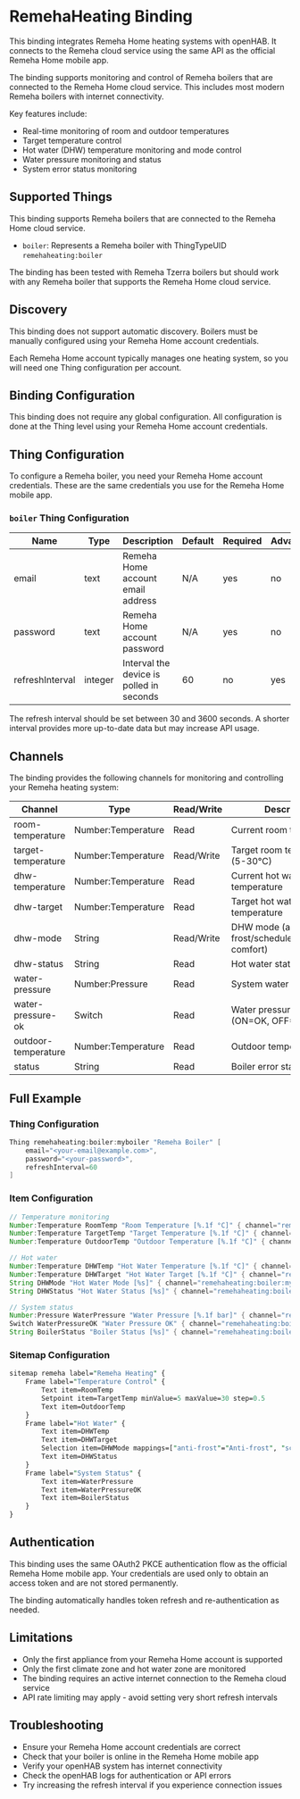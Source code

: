 # RemehaHeating Binding

This binding integrates Remeha Home heating systems with openHAB.
It connects to the Remeha cloud service using the same API as the official Remeha Home mobile app.

The binding supports monitoring and control of Remeha boilers that are connected to the Remeha Home cloud service.
This includes most modern Remeha boilers with internet connectivity.

Key features include:

- Real-time monitoring of room and outdoor temperatures
- Target temperature control
- Hot water (DHW) temperature monitoring and mode control
- Water pressure monitoring and status
- System error status monitoring

## Supported Things

This binding supports Remeha boilers that are connected to the Remeha Home cloud service.

- `boiler`: Represents a Remeha boiler with ThingTypeUID `remehaheating:boiler`

The binding has been tested with Remeha Tzerra boilers but should work with any Remeha boiler that supports the Remeha Home cloud service.

## Discovery

This binding does not support automatic discovery.
Boilers must be manually configured using your Remeha Home account credentials.

Each Remeha Home account typically manages one heating system, so you will need one Thing configuration per account.

## Binding Configuration

This binding does not require any global configuration.
All configuration is done at the Thing level using your Remeha Home account credentials.

## Thing Configuration

To configure a Remeha boiler, you need your Remeha Home account credentials.
These are the same credentials you use for the Remeha Home mobile app.

### `boiler` Thing Configuration

| Name            | Type    | Description                                    | Default | Required | Advanced |
|-----------------|---------|------------------------------------------------|---------|----------|----------|
| email           | text    | Remeha Home account email address             | N/A     | yes      | no       |
| password        | text    | Remeha Home account password                  | N/A     | yes      | no       |
| refreshInterval | integer | Interval the device is polled in seconds      | 60      | no       | yes      |

The refresh interval should be set between 30 and 3600 seconds.
A shorter interval provides more up-to-date data but may increase API usage.

## Channels

The binding provides the following channels for monitoring and controlling your Remeha heating system:

| Channel             | Type              | Read/Write | Description                                    |
|---------------------|-------------------|------------|------------------------------------------------|
| room-temperature    | Number:Temperature| Read       | Current room temperature                       |
| target-temperature  | Number:Temperature| Read/Write | Target room temperature (5-30°C)              |
| dhw-temperature     | Number:Temperature| Read       | Current hot water temperature                  |
| dhw-target          | Number:Temperature| Read       | Target hot water temperature                   |
| dhw-mode            | String            | Read/Write | DHW mode (anti-frost/schedule/continuous-comfort) |
| dhw-status          | String            | Read       | Hot water status                               |
| water-pressure      | Number:Pressure   | Read       | System water pressure                          |
| water-pressure-ok   | Switch            | Read       | Water pressure status (ON=OK, OFF=Low)        |
| outdoor-temperature | Number:Temperature| Read       | Outdoor temperature                            |
| status              | String            | Read       | Boiler error status                            |

## Full Example

### Thing Configuration

```java
Thing remehaheating:boiler:myboiler "Remeha Boiler" [
    email="<your-email@example.com>",
    password="<your-password>",
    refreshInterval=60
]
```

### Item Configuration

```java
// Temperature monitoring
Number:Temperature RoomTemp "Room Temperature [%.1f °C]" { channel="remehaheating:boiler:myboiler:room-temperature" }
Number:Temperature TargetTemp "Target Temperature [%.1f °C]" { channel="remehaheating:boiler:myboiler:target-temperature" }
Number:Temperature OutdoorTemp "Outdoor Temperature [%.1f °C]" { channel="remehaheating:boiler:myboiler:outdoor-temperature" }

// Hot water
Number:Temperature DHWTemp "Hot Water Temperature [%.1f °C]" { channel="remehaheating:boiler:myboiler:dhw-temperature" }
Number:Temperature DHWTarget "Hot Water Target [%.1f °C]" { channel="remehaheating:boiler:myboiler:dhw-target" }
String DHWMode "Hot Water Mode [%s]" { channel="remehaheating:boiler:myboiler:dhw-mode" }
String DHWStatus "Hot Water Status [%s]" { channel="remehaheating:boiler:myboiler:dhw-status" }

// System status
Number:Pressure WaterPressure "Water Pressure [%.1f bar]" { channel="remehaheating:boiler:myboiler:water-pressure" }
Switch WaterPressureOK "Water Pressure OK" { channel="remehaheating:boiler:myboiler:water-pressure-ok" }
String BoilerStatus "Boiler Status [%s]" { channel="remehaheating:boiler:myboiler:status" }
```

### Sitemap Configuration

```perl
sitemap remeha label="Remeha Heating" {
    Frame label="Temperature Control" {
        Text item=RoomTemp
        Setpoint item=TargetTemp minValue=5 maxValue=30 step=0.5
        Text item=OutdoorTemp
    }
    Frame label="Hot Water" {
        Text item=DHWTemp
        Text item=DHWTarget
        Selection item=DHWMode mappings=["anti-frost"="Anti-frost", "schedule"="Schedule", "continuous-comfort"="Continuous Comfort"]
        Text item=DHWStatus
    }
    Frame label="System Status" {
        Text item=WaterPressure
        Text item=WaterPressureOK
        Text item=BoilerStatus
    }
}
```

## Authentication

This binding uses the same OAuth2 PKCE authentication flow as the official Remeha Home mobile app.
Your credentials are used only to obtain an access token and are not stored permanently.

The binding automatically handles token refresh and re-authentication as needed.

## Limitations

- Only the first appliance from your Remeha Home account is supported
- Only the first climate zone and hot water zone are monitored
- The binding requires an active internet connection to the Remeha cloud service
- API rate limiting may apply - avoid setting very short refresh intervals

## Troubleshooting

- Ensure your Remeha Home account credentials are correct
- Check that your boiler is online in the Remeha Home mobile app
- Verify your openHAB system has internet connectivity
- Check the openHAB logs for authentication or API errors
- Try increasing the refresh interval if you experience connection issues
